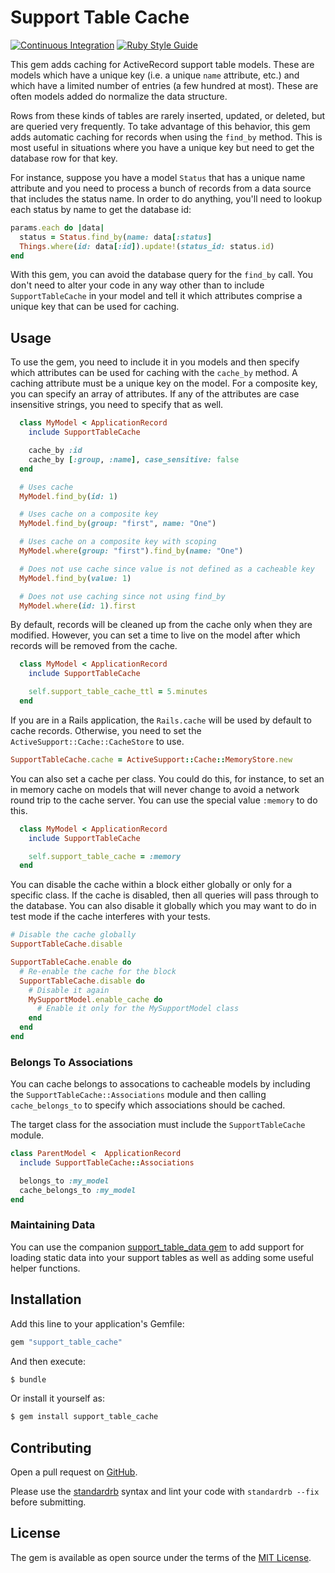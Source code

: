 # Support Table Cache

[![Continuous Integration](https://github.com/bdurand/support_table_cache/actions/workflows/continuous_integration.yml/badge.svg)](https://github.com/bdurand/support_table_cache/actions/workflows/continuous_integration.yml)
[![Ruby Style Guide](https://img.shields.io/badge/code_style-standard-brightgreen.svg)](https://github.com/testdouble/standard)

This gem adds caching for ActiveRecord support table models. These are models which have a unique key (i.e. a unique `name` attribute, etc.) and which have a limited number of entries (a few hundred at most). These are often models added do normalize the data structure.

Rows from these kinds of tables are rarely inserted, updated, or deleted, but are queried very frequently. To take advantage of this behavior, this gem adds automatic caching for records when using the `find_by` method. This is most useful in situations where you have a unique key but need to get the database row for that key.

For instance, suppose you have a model `Status` that has a unique name attribute and you need to process a bunch of records from a data source that includes the status name. In order to do anything, you'll need to lookup each status by name to get the database id:

```ruby
params.each do |data|
  status = Status.find_by(name: data[:status]
  Things.where(id: data[:id]).update!(status_id: status.id)
end
```

With this gem, you can avoid the database query for the `find_by` call. You don't need to alter your code in any way other than to include `SupportTableCache` in your model and tell it which attributes comprise a unique key that can be used for caching.

## Usage

To use the gem, you need to include it in you models and then specify which attributes can be used for caching with the `cache_by` method. A caching attribute must be a unique key on the model. For a composite key, you can specify an array of attributes. If any of the attributes are case insensitive strings, you need to specify that as well.

```ruby
  class MyModel < ApplicationRecord
    include SupportTableCache

    cache_by :id
    cache_by [:group, :name], case_sensitive: false
  end

  # Uses cache
  MyModel.find_by(id: 1)

  # Uses cache on a composite key
  MyModel.find_by(group: "first", name: "One")

  # Uses cache on a composite key with scoping
  MyModel.where(group: "first").find_by(name: "One")

  # Does not use cache since value is not defined as a cacheable key
  MyModel.find_by(value: 1)

  # Does not use caching since not using find_by
  MyModel.where(id: 1).first
```

By default, records will be cleaned up from the cache only when they are modified. However, you can set a time to live on the model after which records will be removed from the cache.

```ruby
  class MyModel < ApplicationRecord
    include SupportTableCache

    self.support_table_cache_ttl = 5.minutes
  end
```

If you are in a Rails application, the `Rails.cache` will be used by default to cache records. Otherwise, you need to set the `ActiveSupport::Cache::CacheStore` to use.

```ruby
SupportTableCache.cache = ActiveSupport::Cache::MemoryStore.new
```

You can also set a cache per class. You could do this, for instance, to set an in memory cache on models that will never change to avoid a network round trip to the cache server. You can use the special value `:memory` to do this.

```ruby
  class MyModel < ApplicationRecord
    include SupportTableCache

    self.support_table_cache = :memory
  end
```

You can disable the cache within a block either globally or only for a specific class. If the cache is disabled, then all queries will pass through to the database. You can also disable it globally which you may want to do in test mode if the cache interferes with your tests.

```ruby
# Disable the cache globally
SupportTableCache.disable

SupportTableCache.enable do
  # Re-enable the cache for the block
  SupportTableCache.disable do
    # Disable it again
    MySupportModel.enable_cache do
      # Enable it only for the MySupportModel class
    end
  end
end
```

### Belongs To Associations

You can cache belongs to assocations to cacheable models by including the `SupportTableCache::Associations` module and then calling `cache_belongs_to` to specify which associations should be cached.

The target class for the association must include the `SupportTableCache` module.

```ruby
class ParentModel <  ApplicationRecord
  include SupportTableCache::Associations

  belongs_to :my_model
  cache_belongs_to :my_model
end
```

### Maintaining Data

You can use the companion [support_table_data gem](https://github.com/bdurand/support_table_data) to add support for loading static data into your support tables as well as adding some useful helper functions.

## Installation

Add this line to your application's Gemfile:

```ruby
gem "support_table_cache"
```

And then execute:
```bash
$ bundle
```

Or install it yourself as:
```bash
$ gem install support_table_cache
```

## Contributing

Open a pull request on [GitHub](https://github.com/bdurand/support_table_cache).

Please use the [standardrb](https://github.com/testdouble/standard) syntax and lint your code with `standardrb --fix` before submitting.

## License

The gem is available as open source under the terms of the [MIT License](https://opensource.org/licenses/MIT).
